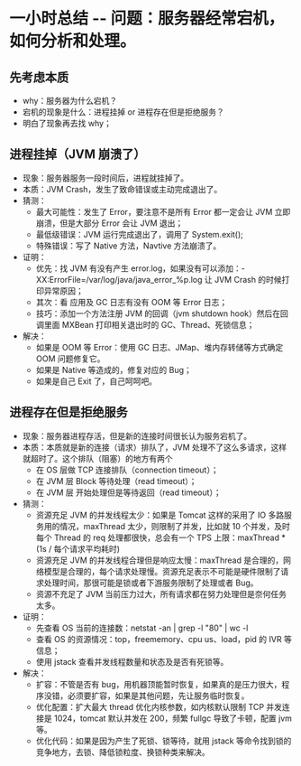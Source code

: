# 一小时总结 -- 问题：服务器经常宕机，如何分析和处理。


## 先考虑本质

- why：服务器为什么宕机？
- 宕机的现象是什么：进程挂掉 or 进程存在但是拒绝服务？
- 明白了现象再去找 why；

## 进程挂掉（JVM 崩溃了）

- 现象：服务器服务一段时间后，进程就挂掉了。
- 本质：JVM Crash，发生了致命错误或主动完成退出了。
- 猜测：
	- 最大可能性：发生了 Error，要注意不是所有 Error 都一定会让 JVM 立即崩溃，但是大部分 Error 会让 JVM 退出；
	- 最低级错误：JVM 运行完成退出了，调用了 System.exit(); 
	- 特殊错误：写了 Native 方法，Navtive 方法崩溃了。
- 证明：
	- 优先：找 JVM 有没有产生 error.log，如果没有可以添加：-XX:ErrorFile=/var/log/java/java_error\_%p.log 让 JVM Crash 的时候打印异常原因；
	- 其次：看 应用及 GC 日志有没有 OOM 等 Error 日志；
	- 技巧：添加一个方法注册 JVM 的回调（jvm shutdown hook）然后在回调里面 MXBean 打印相关退出时的 GC、Thread、死锁信息；
- 解决：
	- 如果是 OOM 等 Error：使用 GC 日志、JMap、堆内存转储等方式确定 OOM 问题修复它。
	- 如果是 Native 等造成的，修复对应的 Bug；
	- 如果是自己 Exit 了，自己呵呵吧。

## 进程存在但是拒绝服务

- 现象：服务器进程存活，但是新的连接时间很长认为服务宕机了。
- 本质：本质就是新的连接（请求）排队了，JVM 处理不了这么多请求，这样就超时了。这个排队（阻塞）的地方有两个
	- 在 OS 层做 TCP 连接排队（connection timeout）；
	- 在 JVM 层 Block 等待处理（read timeout）；
	- 在 JVM 层 开始处理但是等待返回（read timeout）；
- 猜测：
	- 资源充足 JVM 的并发线程太少：如果是 Tomcat 这样的采用了 IO 多路服务用的情况，maxThread 太少，则限制了并发，比如就 10 个并发，及时每个 Thread 的 req 处理都很快，总会有一个 TPS 上限：maxThread * (1s / 每个请求平均耗时)
	- 资源充足 JVM 的并发线程合理但是响应太慢：maxThread 是合理的，网络模型是合理的，每个请求处理慢。资源充足表示不可能是硬件限制了请求处理时间，那很可能是锁或者下游服务限制了处理或者 Bug。
	- 资源不充足了 JVM 当前压力过大，所有请求都在努力处理但是奈何任务太多。
- 证明：
	- 先查看 OS 当前的连接数：netstat -an | grep -l "80" | wc -l 
	- 查看 OS 的资源情况：top，freememory、cpu us、load，pid 的 IVR 等信息；
	- 使用 jstack 查看并发线程数量和状态及是否有死锁等。
- 解决：
	- 扩容：不管是否有 bug，用机器顶能暂时恢复，如果真的是压力很大，程序没错，必须要扩容，如果是其他问题，先让服务临时恢复。
	- 优化配置：扩大最大 thread 优化内核参数，如内核默认限制 TCP 并发连接是 1024，tomcat 默认并发在 200，频繁 fullgc 导致了卡顿，配置 jvm 等。
	- 优化代码：如果是因为产生了死锁、锁等待，就用 jstack 等命令找到锁的竞争地方，去锁、降低锁粒度、换锁种类来解决。